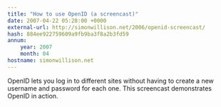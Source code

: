 ```yaml
---
title: "How to use OpenID (a screencast)"
date: 2007-04-22 05:28:00 +0000
external-url: http://simonwillison.net/2006/openid-screencast/
hash: 884ee922759609a9fb9ba3f8a2b3fd59
annum:
    year: 2007
    month: 04
hostname: simonwillison.net
---
```


OpenID lets you log in to different sites without having to create a new username and password for each one. This screencast demonstrates OpenID in action.
